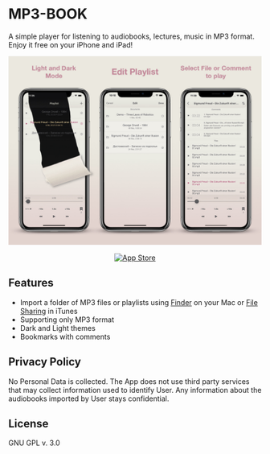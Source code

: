 # MP3-BOOK
A simple player for listening to audiobooks, lectures, music in MP3 format. Enjoy it free on your iPhone and iPad!

![screenShots](./de_dittner_mp3book/resources/demo/readme_screenshoots.jpg)

<p align="center">
    <a href="https://apps.apple.com/us/app/mp3-book/id1494599422?l=de&amp;ls=1">
        <img src="./demo/appStoreIcon.svg" alt="App Store">
    </a>
</p>

## Features
* Import a folder of MP3 files or playlists using [Finder](https://support.apple.com/en-us/HT210598) on your Mac or [File Sharing](https://support.apple.com/en-us/HT201301) in iTunes
* Supporting only MP3 format
* Dark and Light themes
* Bookmarks with comments

## Privacy Policy
No Personal Data is collected. The App does not use third party services that may collect information used to identify User. Any information about the audiobooks imported by User stays confidential.

## License
GNU GPL v. 3.0
